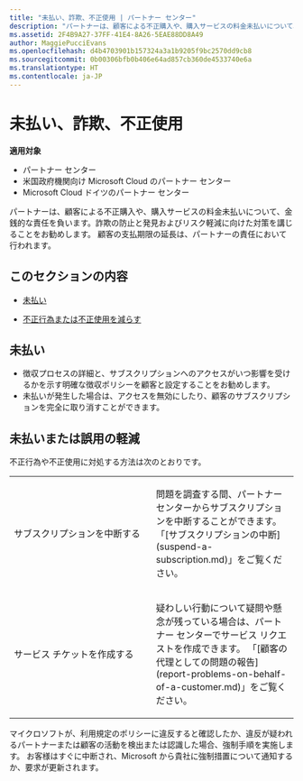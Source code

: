 ```yaml
---
title: "未払い、詐欺、不正使用 | パートナー センター"
description: "パートナーは、顧客による不正購入や、購入サービスの料金未払いについて、金銭的な責任を負います。詐欺の防止と発見およびリスク軽減に向けた対策を講じることをお勧めします。"
ms.assetid: 2F4B9A27-37FF-41E4-8A26-5EAE88DD8A49
author: MaggiePucciEvans
ms.openlocfilehash: d4b4703901b157324a3a1b9205f9bc2570dd9cb8
ms.sourcegitcommit: 0b00306bfb0b406e64ad857cb360de4533740e6a
ms.translationtype: HT
ms.contentlocale: ja-JP
---
```

# <a name="non-payment-fraud-or-misuse"></a>未払い、詐欺、不正使用

**適用対象**

-  パートナー センター
-  米国政府機関向け Microsoft Cloud のパートナー センター
-  Microsoft Cloud ドイツのパートナー センター

パートナーは、顧客による不正購入や、購入サービスの料金未払いについて、金銭的な責任を負います。詐欺の防止と発見およびリスク軽減に向けた対策を講じることをお勧めします。 顧客の支払期限の延長は、パートナーの責任において行われます。

## <a name="in-this-section"></a>このセクションの内容


-   [未払い](#nonpayment)

-   [不正行為または不正使用を減らす](#fraudmisusemitigation)

## <a href="" id="nonpayment"></a>未払い


-   徴収プロセスの詳細と、サブスクリプションへのアクセスがいつ影響を受けるかを示す明確な徴収ポリシーを顧客と設定することをお勧めします。
-   未払いが発生した場合は、アクセスを無効にしたり、顧客のサブスクリプションを完全に取り消すことができます。

## <a href="" id="fraudmisusemitigation"></a>未払いまたは誤用の軽減


不正行為や不正使用に対処する方法は次のとおりです。

<table>
<colgroup>
<col width="50%" />
<col width="50%" />
</colgroup>
<tbody>
<tr class="odd">
<td>サブスクリプションを中断する</td>
<td><p>問題を調査する間、パートナー センターからサブスクリプションを中断することができます。 「[サブスクリプションの中断](suspend-a-subscription.md)」をご覧ください。</p></td>
</tr>
<tr class="even">
<td>サービス チケットを作成する</td>
<td><p>疑わしい行動について疑問や懸念が残っている場合は、パートナー センターでサービス リクエストを作成できます。 「[顧客の代理としての問題の報告](report-problems-on-behalf-of-a-customer.md)」をご覧ください。</p></td>
</tr>
</tbody>
</table>

 

マイクロソフトが、利用規定のポリシーに違反すると確認したか、違反が疑われるパートナーまたは顧客の活動を検出または認識した場合、強制手順を実施します。 お客様はすぐに中断され、Microsoft から貴社に強制措置について通知するか、要求が更新されます。

 

 



